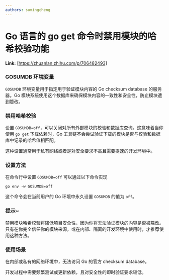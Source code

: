 ```yaml
---
authors: sumingcheng
---
```

# Go 语言的 go get 命令时禁用模块的哈希校验功能



 **Link:** [https://zhuanlan.zhihu.com/p/706482493]

### GOSUMDB 环境变量  

`GOSUMDB` 环境变量用于指定用于验证模块内容的 Go checksum database 的服务器。Go 模块系统使用这个数据库来确保模块内容的一致性和安全性，防止模块遭到篡改。

### 禁用哈希校验  

设置 `GOSUMDB=off`，可以关闭对所有外部模块的校验和数据库查询。这意味着当你使用 `go get` 下载依赖时，Go 工具链不会尝试验证下载的模块是否与校验和数据库中记录的哈希值相匹配。

这种设置通常用于私有网络或者是对安全要求不高且需要提速的开发环境中。

### 设置方法  

在命令行中设置 `GOSUMDB=off` 可以通过以下命令实现

```
go env -w GOSUMDB=off
```

这个命令会在当前用户的 Go 环境中永久设置 `GOSUMDB` 的值为 `off`。

### 提示~  

禁用模块哈希校验将降低项目安全性，因为你将无法验证模块的内容是否被篡改。只有在你完全信任你的模块来源，或在内部、隔离的开发环境中使用时，才推荐使用这种方法。

### 使用场景  

在内部或私有的网络环境中，无法访问 Go 的官方 checksum database。

开发过程中需要频繁测试或更新依赖，且对安全性的即时验证要求较低。


